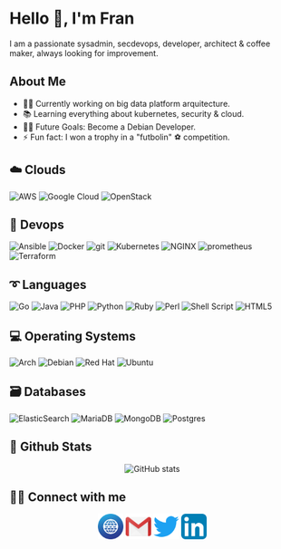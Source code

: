 # Hello 👋, I'm Fran 

I am a passionate sysadmin, secdevops, developer, architect & coffee maker, always looking for improvement.
## About Me

- 👨‍💻 Currently working on big data platform arquitecture.
- 📚 Learning everything about kubernetes, security & cloud.
- 💪🏼 Future Goals: Become a Debian Developer.
- ⚡ Fun fact: I won a trophy in a "futbolin" ⚽ competition.

## ☁️ Clouds

![AWS](https://img.shields.io/badge/AWS-%23FF9900.svg?style=for-the-badge&logo=amazon-aws&logoColor=white)
![Google Cloud](https://img.shields.io/badge/GoogleCloud-%234285F4.svg?style=for-the-badge&logo=google-cloud&logoColor=white)
![OpenStack](https://img.shields.io/badge/Openstack-%23f01742.svg?style=for-the-badge&logo=openstack&logoColor=white)

## 🧰 Devops

![Ansible](https://img.shields.io/badge/ansible-%231A1918.svg?style=for-the-badge&logo=ansible&logoColor=white)
![Docker](https://img.shields.io/badge/docker-%230db7ed.svg?style=for-the-badge&logo=docker&logoColor=white)
![git](https://img.shields.io/badge/git%20-%23F05033.svg?&style=for-the-badge&logo=git&logoColor=white)
![Kubernetes](https://img.shields.io/badge/kubernetes-%23326ce5.svg?style=for-the-badge&logo=kubernetes&logoColor=white)
![NGINX](https://img.shields.io/badge/-NGINX-10341E?&style=for-the-badge&logo=nginx&logoColor=white)
![prometheus](https://img.shields.io/badge/prometheus%20-%23E6522C.svg?&style=for-the-badge&logo=prometheus&logoColor=white)
![Terraform](https://img.shields.io/badge/terraform-%235835CC.svg?style=for-the-badge&logo=terraform&logoColor=white)

## ➰ Languages

![Go](https://img.shields.io/badge/go-%2300ADD8.svg?style=for-the-badge&logo=go&logoColor=white)
![Java](https://img.shields.io/badge/java-%23ED8B00.svg?style=for-the-badge&logo=java&logoColor=white)
![PHP](https://img.shields.io/badge/php-%23777BB4.svg?style=for-the-badge&logo=php&logoColor=white)
![Python](https://img.shields.io/badge/python-3670A0?style=for-the-badge&logo=python&logoColor=ffdd54)
![Ruby](https://img.shields.io/badge/ruby-%23CC342D.svg?style=for-the-badge&logo=ruby&logoColor=white)
![Perl](https://img.shields.io/badge/perl-%2339457E.svg?style=for-the-badge&logo=perl&logoColor=white)
![Shell Script](https://img.shields.io/badge/shell_script-%23121011.svg?style=for-the-badge&logo=gnu-bash&logoColor=white)
![HTML5](https://img.shields.io/badge/html5-%23E34F26.svg?style=for-the-badge&logo=html5&logoColor=white)

## 💻 Operating Systems

![Arch](https://img.shields.io/badge/Arch%20Linux-1793D1?logo=arch-linux&logoColor=fff&style=for-the-badge)
![Debian](https://img.shields.io/badge/Debian-D70A53?style=for-the-badge&logo=debian&logoColor=white)
![Red Hat](https://img.shields.io/badge/Red%20Hat-EE0000?style=for-the-badge&logo=redhat&logoColor=white)
![Ubuntu](https://img.shields.io/badge/Ubuntu-E95420?style=for-the-badge&logo=ubuntu&logoColor=white)

## 🗃 Databases

![ElasticSearch](https://img.shields.io/badge/-ElasticSearch-005571?style=for-the-badge&logo=elasticsearch)
![MariaDB](https://img.shields.io/badge/MariaDB-003545?style=for-the-badge&logo=mariadb&logoColor=white)
![MongoDB](https://img.shields.io/badge/MongoDB-%234ea94b.svg?style=for-the-badge&logo=mongodb&logoColor=white)
![Postgres](https://img.shields.io/badge/postgres-%23316192.svg?style=for-the-badge&logo=postgresql&logoColor=white)

## 🧮 Github Stats

<div align="center">

![GitHub stats](https://github-readme-stats.vercel.app/api?username=kahun&show_icons=true&count_private=true&include_all_commits=true)

</div>

## 👨‍💻 Connect with me

<div align="center">

[<img align="center" alt="Website" width="45px" src="https://raw.githubusercontent.com/kahun/kahun/main/assets/svg/web.svg" />](https://www.kahun.es)
[<img align="center" alt="Website" width="45px" src="https://raw.githubusercontent.com/kahun/kahun/main/assets/svg/gmail.svg" />](mailto:micorreoen@gmail.com)
[<img align="center" alt="Twitter" width="45px" src="https://raw.githubusercontent.com/kahun/kahun/main/assets/svg/twitter.svg" />](https://twitter.com/FranKahun)
[<img align="center" alt="LinkedIn" width="45px" src="https://raw.githubusercontent.com/kahun/kahun/main/assets/svg/linkedin.svg" />](https://www.linkedin.com/in/franaugusto/)

</div>